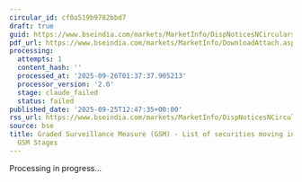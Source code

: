 ```yaml
---
circular_id: cf0a519b9782bbd7
draft: true
guid: https://www.bseindia.com/markets/MarketInfo/DispNoticesNCirculars.aspx?Noticeid={786B13BB-4F2C-45A8-B458-51B3456EF9A3}&noticeno=20250925-42&dt=09/25/2025&icount=42&totcount=65&flag=0
pdf_url: https://www.bseindia.com/markets/MarketInfo/DownloadAttach.aspx?id=20250925-42&attachedId=a9b07f50-ca89-42ed-89ad-28ed22ab8706
processing:
  attempts: 1
  content_hash: ''
  processed_at: '2025-09-26T01:37:37.905213'
  processor_version: '2.0'
  stage: claude_failed
  status: failed
published_date: '2025-09-25T12:47:35+00:00'
rss_url: https://www.bseindia.com/markets/MarketInfo/DispNoticesNCirculars.aspx?Noticeid={786B13BB-4F2C-45A8-B458-51B3456EF9A3}&noticeno=20250925-42&dt=09/25/2025&icount=42&totcount=65&flag=0
source: bse
title: Graded Surveillance Measure (GSM) - List of securities moving into their respective
  GSM Stages
---
```


Processing in progress...